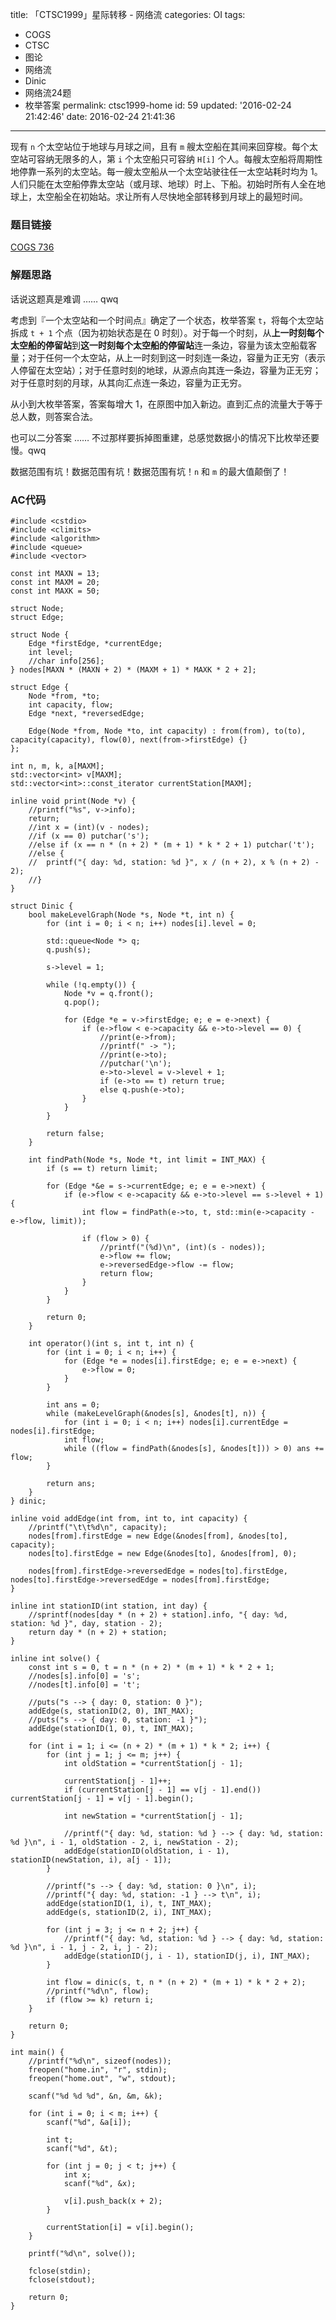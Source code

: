 title: 「CTSC1999」星际转移 - 网络流
categories: OI
tags: 
  - COGS
  - CTSC
  - 图论
  - 网络流
  - Dinic
  - 网络流24题
  - 枚举答案
permalink: ctsc1999-home
id: 59
updated: '2016-02-24 21:42:46'
date: 2016-02-24 21:41:36
---

现有 `n` 个太空站位于地球与月球之间，且有 `m` 艘太空船在其间来回穿梭。每个太空站可容纳无限多的人，第 `i` 个太空船只可容纳 `H[i]` 个人。每艘太空船将周期性地停靠一系列的太空站。每一艘太空船从一个太空站驶往任一太空站耗时均为 1。人们只能在太空船停靠太空站（或月球、地球）时上、下船。初始时所有人全在地球上，太空船全在初始站。求让所有人尽快地全部转移到月球上的最短时间。

<!-- more -->

### 题目链接
[COGS 736](http://cogs.top/cogs/problem/problem.php?pid=736)

### 解题思路
话说这题真是难调 …… qwq

考虑到『一个太空站和一个时间点』确定了一个状态，枚举答案 `t`，将每个太空站拆成 `t + 1` 个点（因为初始状态是在 0 时刻）。对于每一个时刻，从**上一时刻每个太空船的停留站**到**这一时刻每个太空船的停留站**连一条边，容量为该太空船载客量；对于任何一个太空站，从上一时刻到这一时刻连一条边，容量为正无穷（表示人停留在太空站）；对于任意时刻的地球，从源点向其连一条边，容量为正无穷；对于任意时刻的月球，从其向汇点连一条边，容量为正无穷。

从小到大枚举答案，答案每增大 1，在原图中加入新边。直到汇点的流量大于等于总人数，则答案合法。

也可以二分答案 …… 不过那样要拆掉图重建，总感觉数据小的情况下比枚举还要慢。qwq

数据范围有坑！数据范围有坑！数据范围有坑！`n` 和 `m` 的最大值颠倒了！

### AC代码
<!-- c++ -->
```
#include <cstdio>
#include <climits>
#include <algorithm>
#include <queue>
#include <vector>

const int MAXN = 13;
const int MAXM = 20;
const int MAXK = 50;

struct Node;
struct Edge;

struct Node {
	Edge *firstEdge, *currentEdge;
	int level;
	//char info[256];
} nodes[MAXN * (MAXN + 2) * (MAXM + 1) * MAXK * 2 + 2];

struct Edge {
	Node *from, *to;
	int capacity, flow;
	Edge *next, *reversedEdge;

	Edge(Node *from, Node *to, int capacity) : from(from), to(to), capacity(capacity), flow(0), next(from->firstEdge) {}
};

int n, m, k, a[MAXM];
std::vector<int> v[MAXM];
std::vector<int>::const_iterator currentStation[MAXM];

inline void print(Node *v) {
	//printf("%s", v->info);
	return;
	//int x = (int)(v - nodes);
	//if (x == 0) putchar('s');
	//else if (x == n * (n + 2) * (m + 1) * k * 2 + 1) putchar('t');
	//else {
	//	printf("{ day: %d, station: %d }", x / (n + 2), x % (n + 2) - 2);
	//}
}

struct Dinic {
	bool makeLevelGraph(Node *s, Node *t, int n) {
		for (int i = 0; i < n; i++) nodes[i].level = 0;

		std::queue<Node *> q;
		q.push(s);

		s->level = 1;

		while (!q.empty()) {
			Node *v = q.front();
			q.pop();

			for (Edge *e = v->firstEdge; e; e = e->next) {
				if (e->flow < e->capacity && e->to->level == 0) {
					//print(e->from);
					//printf(" -> ");
					//print(e->to);
					//putchar('\n');
					e->to->level = v->level + 1;
					if (e->to == t) return true;
					else q.push(e->to);
				}
			}
		}

		return false;
	}

	int findPath(Node *s, Node *t, int limit = INT_MAX) {
		if (s == t) return limit;

		for (Edge *&e = s->currentEdge; e; e = e->next) {
			if (e->flow < e->capacity && e->to->level == s->level + 1) {
				int flow = findPath(e->to, t, std::min(e->capacity - e->flow, limit));

				if (flow > 0) {
					//printf("(%d)\n", (int)(s - nodes));
					e->flow += flow;
					e->reversedEdge->flow -= flow;
					return flow;
				}
			}
		}

		return 0;
	}

	int operator()(int s, int t, int n) {
		for (int i = 0; i < n; i++) {
			for (Edge *e = nodes[i].firstEdge; e; e = e->next) {
				e->flow = 0;
			}
		}

		int ans = 0;
		while (makeLevelGraph(&nodes[s], &nodes[t], n)) {
			for (int i = 0; i < n; i++) nodes[i].currentEdge = nodes[i].firstEdge;
			int flow;
			while ((flow = findPath(&nodes[s], &nodes[t])) > 0) ans += flow;
		}

		return ans;
	}
} dinic;

inline void addEdge(int from, int to, int capacity) {
	//printf("\t\t%d\n", capacity);
	nodes[from].firstEdge = new Edge(&nodes[from], &nodes[to], capacity);
	nodes[to].firstEdge = new Edge(&nodes[to], &nodes[from], 0);

	nodes[from].firstEdge->reversedEdge = nodes[to].firstEdge, nodes[to].firstEdge->reversedEdge = nodes[from].firstEdge;
}

inline int stationID(int station, int day) {
	//sprintf(nodes[day * (n + 2) + station].info, "{ day: %d, station: %d }", day, station - 2);
	return day * (n + 2) + station;
}

inline int solve() {
	const int s = 0, t = n * (n + 2) * (m + 1) * k * 2 + 1;
	//nodes[s].info[0] = 's';
	//nodes[t].info[0] = 't';

	//puts("s --> { day: 0, station: 0 }");
	addEdge(s, stationID(2, 0), INT_MAX);
	//puts("s --> { day: 0, station: -1 }");
	addEdge(stationID(1, 0), t, INT_MAX);

	for (int i = 1; i <= (n + 2) * (m + 1) * k * 2; i++) {
		for (int j = 1; j <= m; j++) {
			int oldStation = *currentStation[j - 1];

			currentStation[j - 1]++;
			if (currentStation[j - 1] == v[j - 1].end()) currentStation[j - 1] = v[j - 1].begin();

			int newStation = *currentStation[j - 1];

			//printf("{ day: %d, station: %d } --> { day: %d, station: %d }\n", i - 1, oldStation - 2, i, newStation - 2);
			addEdge(stationID(oldStation, i - 1), stationID(newStation, i), a[j - 1]);
		}
		
		//printf("s --> { day: %d, station: 0 }\n", i);
		//printf("{ day: %d, station: -1 } --> t\n", i);
		addEdge(stationID(1, i), t, INT_MAX);
		addEdge(s, stationID(2, i), INT_MAX);
		
		for (int j = 3; j <= n + 2; j++) {
			//printf("{ day: %d, station: %d } --> { day: %d, station: %d }\n", i - 1, j - 2, i, j - 2);
			addEdge(stationID(j, i - 1), stationID(j, i), INT_MAX);
		}

		int flow = dinic(s, t, n * (n + 2) * (m + 1) * k * 2 + 2);
		//printf("%d\n", flow);
		if (flow >= k) return i;
	}

	return 0;
}

int main() {
	//printf("%d\n", sizeof(nodes));
	freopen("home.in", "r", stdin);
	freopen("home.out", "w", stdout);

	scanf("%d %d %d", &n, &m, &k);

	for (int i = 0; i < m; i++) {
		scanf("%d", &a[i]);

		int t;
		scanf("%d", &t);

		for (int j = 0; j < t; j++) {
			int x;
			scanf("%d", &x);

			v[i].push_back(x + 2);
		}

		currentStation[i] = v[i].begin();
	}

	printf("%d\n", solve());

	fclose(stdin);
	fclose(stdout);

	return 0;
}
```